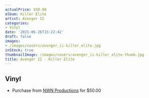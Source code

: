 ```yaml
---
actualPrice: $50.00
album: Killer Elite
artist: Avenger II
categories:
- Vinyl
date: '2021-06-26T15:22:42'
draft: false
images:
- /images/covers/avenger_ii-killer_elite.jpg
inStock: true
thumbnailImage: /images/covers/avenger_ii-killer_elite-thumb.jpg
title: Avenger II - Killer Elite
---
```


## Vinyl
* Purchase from [NWN Productions](http://shop.nwnprod.com/index.php?route=product/product&path=75&product_id=3502&sort=pd.name&order=ASC) for $50.00
